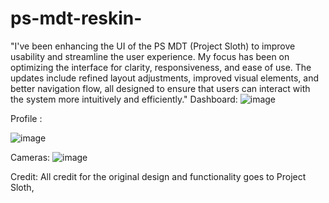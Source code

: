 # ps-mdt-reskin-
"I've been enhancing the UI of the PS MDT (Project Sloth) to improve usability and streamline the user experience. My focus has been on optimizing the interface for clarity, responsiveness, and ease of use. The updates include refined layout adjustments, improved visual elements, and better navigation flow, all designed to ensure that users can interact with the system more intuitively and efficiently."
Dashboard:
![image](https://github.com/user-attachments/assets/086f5cfc-278e-405e-98a2-2436787782c6)


Profile :

![image](https://github.com/user-attachments/assets/0f7b8677-6e0e-4227-859e-d3af7c643ae9)

Cameras:
![image](https://github.com/user-attachments/assets/5e848148-7b55-44fd-9d1b-9f678d8508f2)



Credit:
 All credit for the original design and functionality goes to Project Sloth,

